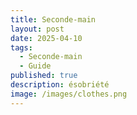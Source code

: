 ```yaml
---
title: Seconde-main
layout: post
date: 2025-04-10
tags:
  - Seconde-main
  - Guide
published: true
description: ésobriété
image: /images/clothes.png
---
```

